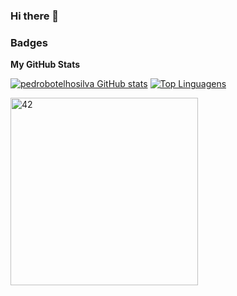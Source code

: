 ### Hi there 👋

<!--
**pedrobotelhosilva/pedrobotelhosilva** is a ✨ _special_ ✨ repository because its `README.md` (this file) appears on your GitHub profile.

Here are some ideas to get you started:

- 🔭 I’m currently working on ...
- 🌱 I’m currently learning ...
- 👯 I’m looking to collaborate on ...
- 🤔 I’m looking for help with ...
- 💬 Ask me about ...
- 📫 How to reach me: ...
- 😄 Pronouns: ...
- ⚡ Fun fact: ...
-->

### Badges  
<b>My GitHub Stats</b>

<a href="http://www.github.com/pedrobotelhosilva"><img src="https://github-readme-stats.vercel.app/api?username=pedrobotelhosilva&show_icons=true&hide=&count_private=true&title_color=0891b2&text_color=ffffff&icon_color=0891b2&bg_color=1c1917&hide_border=true&show_icons=true" alt="pedrobotelhosilva GitHub stats" /></a>
[![Top Linguagens](https://github-readme-stats.vercel.app/api/top-langs/?username=pedrobotelhosilva&layout=compact&title_color=3382ed&text_color=ffffff&icon_color=3382ed&bg_color=171717&hide_border=true&locale=en&custom_title=Top%20%Languages)](https://github.com/pedrobotelhosilva/github-readme-stats)

<img alt="42" width="300px" height="300px" align="center" src="https://media3.giphy.com/media/cHzAg7giANhtL2Rair/giphy.gif?cid=ecf05e479fbpzgnk8f96m43cgwul18qxvu8s8gduyn0cdej7&rid=giphy.gif&ct=s">
<div width="100%" align="center"></div>
